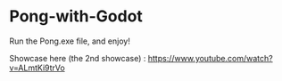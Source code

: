 # Pong-with-Godot

Run the Pong.exe file, and enjoy!

Showcase here (the 2nd showcase) : https://www.youtube.com/watch?v=ALmtKi9trVo
